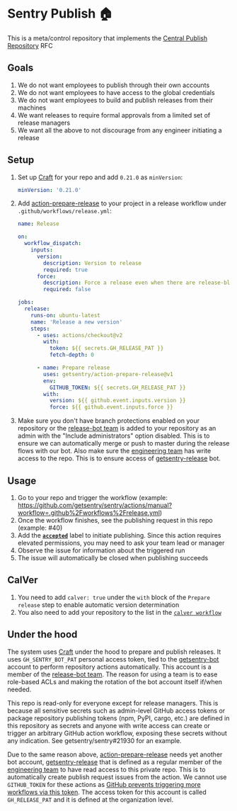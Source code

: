 # Sentry Publish 🏠

This is a meta/control repository that implements the [Central Publish Repository](docs/rfc.md) RFC

## Goals

 1. We do not want employees to publish through their own accounts
 1. We do not want employees to have access to the global credentials
 1. We do not want employees to build and publish releases from their machines
 1. We want releases to require formal approvals from a limited set of release managers
 1. We want all the above to not discourage from any engineer initiating a release

## Setup

1. Set up [Craft](https://github.com/getsentry/craft/) for your repo and add `0.21.0` as `minVersion`:
    ```yaml
    minVersion: '0.21.0'
    ```
1. Add [action-prepare-release](https://github.com/getsentry/action-prepare-release/) to your project in a release workflow under `.github/workflows/release.yml`:
    ```yaml
    name: Release

    on:
      workflow_dispatch:
        inputs:
          version:
            description: Version to release
            required: true
          force:
            description: Force a release even when there are release-blockers (optional)
            required: false

    jobs:
      release:
        runs-on: ubuntu-latest
        name: 'Release a new version'
        steps:
          - uses: actions/checkout@v2
            with:
              token: ${{ secrets.GH_RELEASE_PAT }}
              fetch-depth: 0

          - name: Prepare release
            uses: getsentry/action-prepare-release@v1
            env:
              GITHUB_TOKEN: ${{ secrets.GH_RELEASE_PAT }}
            with:
              version: ${{ github.event.inputs.version }}
              force: ${{ github.event.inputs.force }}
    ```
1. Make sure you don't have branch protections enabled on your repository or the [release-bot team](https://github.com/orgs/getsentry/teams/release-bot) is added to your repository as an admin with the "Include administrators" option disabled. This is to ensure we can automatically merge or push to master during the release flows with our bot.
Also make sure the [engineering team](https://github.com/orgs/getsentry/teams/engineering) has write access to the repo. This is to ensure access of [getsentry-release](https://github.com/getsentry-release) bot.

## Usage

1. Go to your repo and trigger the workflow (example: https://github.com/getsentry/sentry/actions/manual?workflow=.github%2Fworkflows%2Frelease.yml)
1. Once the workflow finishes, see the publishing request in this repo (example: #40)
1. Add the [**`accepted`**](https://github.com/getsentry/publish/labels/accepted) label to initiate publishing. Since this action requires elevated permissions, you may need to ask your team lead or manager
1. Observe the issue for information about the triggered run
1. The issue will automatically be closed when publishing succeeds

## CalVer

1. You need to add `calver: true` under the `with` block of the `Prepare release` step to enable automatic version determination
1. You also need to add your repository to the list in the [`calver workflow`](https://github.com/getsentry/publish/blob/main/.github/workflows/calver.yml#L9-L13)

## Under the hood

The system uses [Craft](https://github.com/getsentry/craft) under the hood to prepare and publish releases. It uses `GH_SENTRY_BOT_PAT` personal access token, tied to the [getsentry-bot](https://github.com/getsentry-bot) account to perform repository actions automatically. This account is a member of the [release-bot team](https://github.com/orgs/getsentry/teams/release-bot). The reason for using a team is to ease role-based ACLs and making the rotation of the bot account itself if/when needed.

This repo is read-only for everyone except for release managers. This is because all sensitive secrets such as admin-level GitHub access tokens or package repository publishing tokens (npm, PyPI, cargo, etc.) are defined in this repository as secrets and anyone with write access can create or trigger an arbitrary GitHub action workflow, exposing these secrets without any indication. See getsentry/sentry#21930 for an example.

Due to the same reason above, [action-prepare-release](https://github.com/getsentry/action-prepare-release/) needs yet another bot account, [getsentry-release](https://github.com/getsentry-release) that is defined as a regular member of the [engineering team](https://github.com/orgs/getsentry/teams/engineering) to have read access to this private repo. This is to automatically create publish request issues from the action. We cannot use `GITHUB_TOKEN` for these actions as [GitHub prevents triggering more workflows via this token](https://docs.github.com/en/actions/reference/events-that-trigger-workflows). The access token for this account is called `GH_RELEASE_PAT` and it is defined at the organization level.
